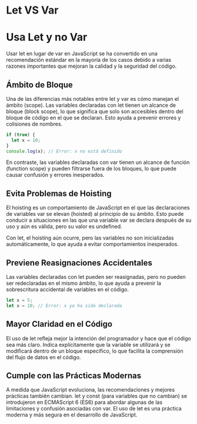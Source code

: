 # Let VS Var

# Usa Let y no Var

Usar let en lugar de var en JavaScript se ha convertido en una recomendación estándar en la mayoría de los casos debido a varias razones importantes que mejoran la calidad y la seguridad del código.

## Ámbito de Bloque

Una de las diferencias más notables entre let y var es cómo manejan el ámbito (scope). Las variables declaradas con let tienen un alcance de bloque (block scope), lo que significa que solo son accesibles dentro del bloque de código en el que se declaran. Esto ayuda a prevenir errores y colisiones de nombres.

```jsx
if (true) {
  let x = 10;
}
console.log(x); // Error: x no está definido

```

En contraste, las variables declaradas con var tienen un alcance de función (function scope) y pueden filtrarse fuera de los bloques, lo que puede causar confusión y errores inesperados.

## Evita Problemas de Hoisting

El hoisting es un comportamiento de JavaScript en el que las declaraciones de variables var se elevan (hoisted) al principio de su ámbito. Esto puede conducir a situaciones en las que una variable var se declara después de su uso y aún es válida, pero su valor es undefined.

Con let, el hoisting aún ocurre, pero las variables no son inicializadas automáticamente, lo que ayuda a evitar comportamientos inesperados.

## Previene Reasignaciones Accidentales

Las variables declaradas con let pueden ser reasignadas, pero no pueden ser redeclaradas en el mismo ámbito, lo que ayuda a prevenir la sobrescritura accidental de variables en el código.

```jsx
let x = 5;
let x = 10; // Error: x ya ha sido declarada

```

## Mayor Claridad en el Código

El uso de let refleja mejor la intención del programador y hace que el código sea más claro. Indica explícitamente que la variable se utilizará y se modificará dentro de un bloque específico, lo que facilita la comprensión del flujo de datos en el código.

## Cumple con las Prácticas Modernas

A medida que JavaScript evoluciona, las recomendaciones y mejores prácticas también cambian. let y const (para variables que no cambian) se introdujeron en ECMAScript 6 (ES6) para abordar algunas de las limitaciones y confusión asociadas con var. El uso de let es una práctica moderna y más segura en el desarrollo de JavaScript.